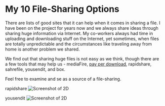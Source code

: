 My 10 File-Sharing Options
=============


There are lists of good sites that it can help when it comes in sharing a file. I have been on the project for years now and we always share ideas through sharing huge information via Internet. My co-workers always had time in uploading and downloading stuff on the Internet, yet sometimes, when files are totally unpredictable and the circumstances like traveling away from home is another problem we shared.

We find out that sharing huge files is not easy as we think, though there are a few tools that may help us - mediaFire, [pay per download](http://dollarupload.com), rapidshare, sahrefile, yousendit, and box. 

Feel free to examine and se as a source of a file-sharing. 

rapidshare
![Screenshot of 2D](http://www.internetdownloadmanager.com/register/new_faq/pictures/rapidshare1.png)

yousendit
![Screenshot of 2D](http://static.filehorse.com/screenshots-web/storage-and-backup/yousendit-screenshot-01.png)
